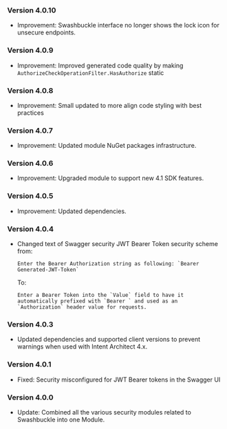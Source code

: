 ### Version 4.0.10

- Improvement: Swashbuckle interface no longer shows the lock icon for unsecure endpoints.

### Version 4.0.9

- Improvement: Improved generated code quality by making `AuthorizeCheckOperationFilter.HasAuthorize` static

### Version 4.0.8

- Improvement: Small updated to more align code styling with best practices

### Version 4.0.7

- Improvement: Updated module NuGet packages infrastructure.

### Version 4.0.6

- Improvement: Upgraded module to support new 4.1 SDK features.
 
### Version 4.0.5

- Improvement: Updated dependencies.

### Version 4.0.4

- Changed text of Swagger security JWT Bearer Token security scheme from:
  
  ``Enter the Bearer Authorization string as following: `Bearer Generated-JWT-Token` ``

  To:

  ``Enter a Bearer Token into the `Value` field to have it automatically prefixed with `Bearer ` and used as an `Authorization` header value for requests.``



### Version 4.0.3

- Updated dependencies and supported client versions to prevent warnings when used with Intent Architect 4.x.

### Version 4.0.1

- Fixed: Security misconfigured for JWT Bearer tokens in the Swagger UI

### Version 4.0.0

- Update: Combined all the various security modules related to Swashbuckle into one Module.
